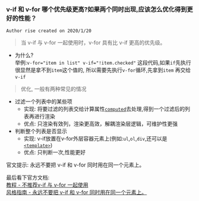 ### v-if 和 v-for 哪个优先级更高?如果两个同时出现,应该怎么优化得到更好的性能？

` Author rise created on 2020/1/20 `

> 当 v-if 与 v-for 一起使用时，v-for 具有比 v-if 更高的优先级。

- 为什么?  
举例:`v-for="item in list" v-if="!item.checked"` 这段代码,如果`if`先执行很显然是拿不到`item`这个值的, 所以需要先执行`v-for`循环,先拿到`item`  再交给`v-if`

>  优化, 一般有两种常见的情况  

- 过滤一个列表中的某些项
    - 实现: 将要过滤的列表交给计算属性[`computed`](https://cn.vuejs.org/v2/api/#computed)去处理,得到一个过滤后的列表再进行渲染
    - 优点: 只渲染有效列，渲染更高效，解耦渲染层逻辑，可维护性更强
- 判断整个列表是否显示
    - 实现: v-if放置在v-for外层容器元素上(例如:`ul`,`ol`,`div`,还可以是[`<template>`](https://cn.vuejs.org/v2/guide/conditional.html#%E5%9C%A8-lt-template-gt-%E4%B8%AD%E9%85%8D%E5%90%88-v-if-%E6%9D%A1%E4%BB%B6%E6%B8%B2%E6%9F%93%E4%B8%80%E6%95%B4%E7%BB%84))
    - 优点: 只判断一次,性能更好

官文提示: 永远不要把 v-if 和 v-for 同时用在同一个元素上。


最后看下官方文档:  
[教程 - 不推荐v-if 与 v-for 一起使用](https://cn.vuejs.org/v2/guide/conditional.html#v-if-与-v-for-一起使用)  
[风格指南 - 永远不要把 v-if 和 v-for 同时用在同一个元素上。](https://cn.vuejs.org/v2/style-guide/#避免-v-if-和-v-for-用在一起-必要)


